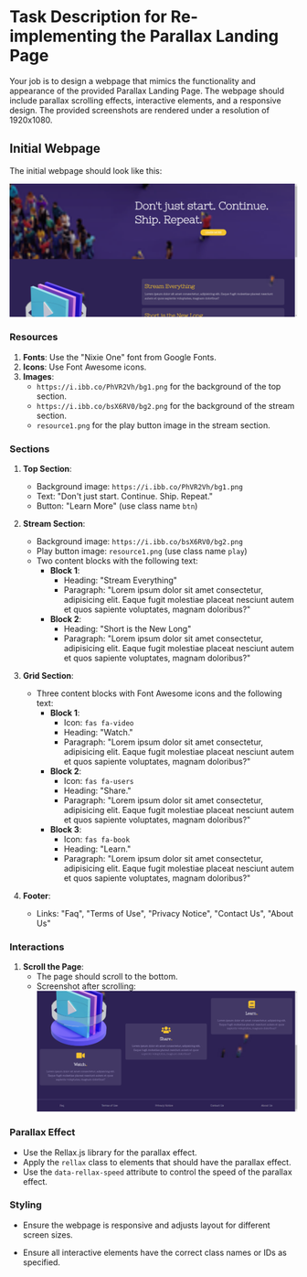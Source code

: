 
# Task Description for Re-implementing the Parallax Landing Page

Your job is to design a webpage that mimics the functionality and appearance of the provided Parallax Landing Page. The webpage should include parallax scrolling effects, interactive elements, and a responsive design. The provided screenshots are rendered under a resolution of 1920x1080.

## Initial Webpage

The initial webpage should look like this:

![initial webpage](./_images/origin.png)

### Resources

1. **Fonts**: Use the "Nixie One" font from Google Fonts.
2. **Icons**: Use Font Awesome icons.
3. **Images**:
   - `https://i.ibb.co/PhVR2Vh/bg1.png` for the background of the top section.
   - `https://i.ibb.co/bsX6RV0/bg2.png` for the background of the stream section.
   - `resource1.png` for the play button image in the stream section.

### Sections

1. **Top Section**:
   - Background image: `https://i.ibb.co/PhVR2Vh/bg1.png`
   - Text: "Don't just start. Continue. Ship. Repeat."
   - Button: "Learn More" (use class name `btn`)

2. **Stream Section**:
   - Background image: `https://i.ibb.co/bsX6RV0/bg2.png`
   - Play button image: `resource1.png` (use class name `play`)
   - Two content blocks with the following text:
     - **Block 1**:
       - Heading: "Stream Everything"
       - Paragraph: "Lorem ipsum dolor sit amet consectetur, adipisicing elit. Eaque fugit molestiae placeat nesciunt autem et quos sapiente voluptates, magnam doloribus?"
     - **Block 2**:
       - Heading: "Short is the New Long"
       - Paragraph: "Lorem ipsum dolor sit amet consectetur, adipisicing elit. Eaque fugit molestiae placeat nesciunt autem et quos sapiente voluptates, magnam doloribus?"

3. **Grid Section**:
   - Three content blocks with Font Awesome icons and the following text:
     - **Block 1**:
       - Icon: `fas fa-video`
       - Heading: "Watch."
       - Paragraph: "Lorem ipsum dolor sit amet consectetur, adipisicing elit. Eaque fugit molestiae placeat nesciunt autem et quos sapiente voluptates, magnam doloribus?"
     - **Block 2**:
       - Icon: `fas fa-users`
       - Heading: "Share."
       - Paragraph: "Lorem ipsum dolor sit amet consectetur, adipisicing elit. Eaque fugit molestiae placeat nesciunt autem et quos sapiente voluptates, magnam doloribus?"
     - **Block 3**:
       - Icon: `fas fa-book`
       - Heading: "Learn."
       - Paragraph: "Lorem ipsum dolor sit amet consectetur, adipisicing elit. Eaque fugit molestiae placeat nesciunt autem et quos sapiente voluptates, magnam doloribus?"

4. **Footer**:
   - Links: "Faq", "Terms of Use", "Privacy Notice", "Contact Us", "About Us"

### Interactions

1. **Scroll the Page**:
   - The page should scroll to the bottom.
   - Screenshot after scrolling: ![scrolled webpage](./_images/origin_scrolled.png)


### Parallax Effect

- Use the Rellax.js library for the parallax effect.
- Apply the `rellax` class to elements that should have the parallax effect.
- Use the `data-rellax-speed` attribute to control the speed of the parallax effect.

### Styling

- Ensure the webpage is responsive and adjusts layout for different screen sizes.

- Ensure all interactive elements have the correct class names or IDs as specified.


